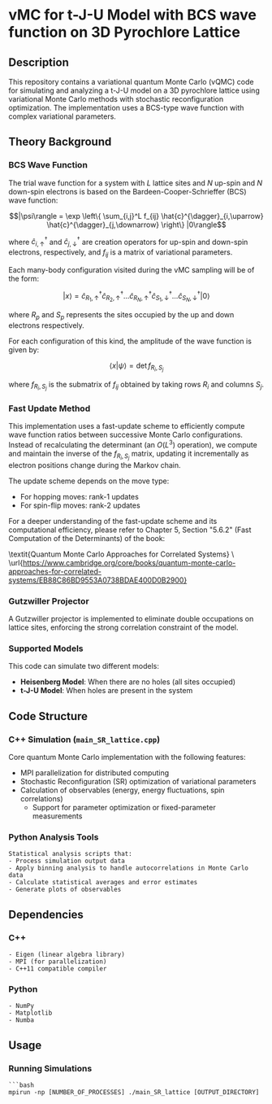 # vMC for t-J-U Model with BCS wave function on 3D Pyrochlore Lattice

## Description

This repository contains a variational quantum Monte Carlo (vQMC) code for simulating and analyzing a t-J-U model on a 3D pyrochlore lattice using variational Monte Carlo methods with stochastic reconfiguration optimization. The implementation uses a BCS-type wave function with complex variational parameters.

## Theory Background

### BCS Wave Function

The trial wave function for a system with $L$ lattice sites and $N$ up-spin and $N$ down-spin electrons is based on the Bardeen-Cooper-Schrieffer (BCS) wave function:

$$|\psi\rangle = \exp \left\{ \sum_{i,j}^L f_{ij} \hat{c}^{\dagger}_{i,\uparrow} \hat{c}^{\dagger}_{j,\downarrow} \right\} |0\rangle$$

where $\hat{c}^{\dagger}_{i,\uparrow}$ and $\hat{c}^{\dagger}_{j,\downarrow}$ are creation operators for up-spin and down-spin electrons, respectively, and $f_{ij}$ is a matrix of variational parameters.

Each many-body configuration visited during the vMC sampling will be of the form:

$$|x\rangle = \hat{c}^{\dagger}_{R_1,\uparrow} \hat{c}^{\dagger}_{R_2,\uparrow} \dots \hat{c}^{\dagger}_{R_N,\uparrow} \hat{c}^{\dagger}_{S_1,\downarrow} \dots \hat{c}^{\dagger}_{S_N,\downarrow} |0\rangle$$

where $R_p$ and $S_p$ represents the sites occupied by the up and down electrons respectively.

For each configuration of this kind, the amplitude of the wave function is given by:

$$\langle x | \psi \rangle = \det f_{R_i, S_j}$$

where $f_{R_i, S_j}$ is the submatrix of $f_{ij}$ obtained by taking rows $R_i$ and columns $S_j$.

### Fast Update Method

This implementation uses a fast-update scheme to efficiently compute wave function ratios between successive Monte Carlo configurations. Instead of recalculating the determinant (an $O(L^3)$ operation), we compute and maintain the inverse of the $f_{R_i, S_j}$ matrix, updating it incrementally as electron positions change during the Markov chain.

The update scheme depends on the move type:
- For hopping moves: rank-1 updates
- For spin-flip moves: rank-2 updates

For a deeper understanding of the fast-update scheme and its computational efficiency, please refer to Chapter 5, Section "5.6.2" (Fast Computation of the Determinants) of the book:

\textit{Quantum Monte Carlo Approaches for Correlated Systems} \\
\url{https://www.cambridge.org/core/books/quantum-monte-carlo-approaches-for-correlated-systems/EB88C86BD9553A0738BDAE400D0B2900}

### Gutzwiller Projector

A Gutzwiller projector is implemented to eliminate double occupations on lattice sites, enforcing the strong correlation constraint of the model.

### Supported Models

This code can simulate two different models:
- **Heisenberg Model**: When there are no holes (all sites occupied)
- **t-J-U Model**: When holes are present in the system

## Code Structure

### C++ Simulation (`main_SR_lattice.cpp`)

Core quantum Monte Carlo implementation with the following features:
- MPI parallelization for distributed computing
- Stochastic Reconfiguration (SR) optimization of variational parameters
- Calculation of observables (energy, energy fluctuations, spin correlations)
    - Support for parameter optimization or fixed-parameter measurements

### Python Analysis Tools

    Statistical analysis scripts that:
    - Process simulation output data
    - Apply binning analysis to handle autocorrelations in Monte Carlo data
    - Calculate statistical averages and error estimates
    - Generate plots of observables

## Dependencies

### C++
    - Eigen (linear algebra library)
    - MPI (for parallelization)
    - C++11 compatible compiler

### Python
    - NumPy
    - Matplotlib
    - Numba

## Usage

### Running Simulations

    ```bash
    mpirun -np [NUMBER_OF_PROCESSES] ./main_SR_lattice [OUTPUT_DIRECTORY]
